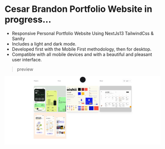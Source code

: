 # Cesar Brandon Portfolio Website in progress...

- Responsive Personal Portfolio Website Using NextJs13 TailwindCss & Sanity 
- Includes a light and dark mode.
- Developed first with the Mobile First methodology, then for desktop.
- Compatible with all mobile devices and with a beautiful and pleasant user interface.

> preview

![preview img](./public/screenshots/preview.png)
